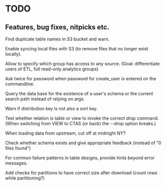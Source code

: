 # TODO

## Features, bug fixes, nitpicks etc.

Find duplicate table names in S3 bucket and warn.

Enable syncing local files with S3 (to remove files that no longer exist locally).

Allow to specify which group has access to any source.  (Goal: differentiate users of ETL, full read-only analytics groups)

Ask twice for password when password for create_user is entered on the commandline.

Query the data base for the existence of a user's schema or the current search path instead of relying on args.

Warn if distribution key is not also a sort key.

Test whether relation is table or view to invoke the correct drop command.  (When switching from VIEW to CTAS
(or back) the --drop option breaks.)

When loading data from upstream, cut off at midnight NY?

Check whether schema exists and give appropriate feedback (instead of "0 files found")

For common failure patterns in table designs, provide hints beyond error messages.

Add checks for partitions to have correct size after download (count rows while partitioning?)
